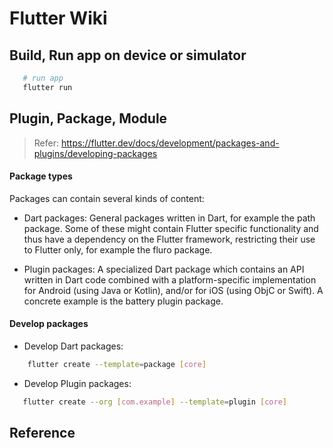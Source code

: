 # Flutter Wiki

## Build, Run app on device or simulator

```bash
   # run app
   flutter run
```

## Plugin, Package, Module

> Refer: https://flutter.dev/docs/development/packages-and-plugins/developing-packages

#### Package types

Packages can contain several kinds of content:

- Dart packages: General packages written in Dart, for example the path package. Some of these might contain Flutter specific functionality and thus have a dependency on the Flutter framework, restricting their use to Flutter only, for example the fluro package.

- Plugin packages: A specialized Dart package which contains an API written in Dart code combined with a platform-specific implementation for Android (using Java or Kotlin), and/or for iOS (using ObjC or Swift). A concrete example is the battery plugin package.

#### Develop packages

- Develop Dart packages:

```bash
    flutter create --template=package [core]
```

- Develop Plugin packages:

```bash
   flutter create --org [com.example] --template=plugin [core]
```

## Reference
